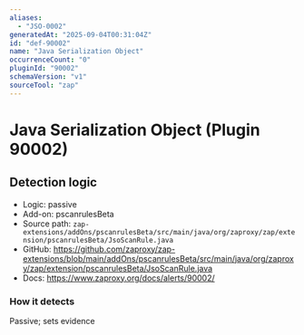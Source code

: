 ```yaml
---
aliases:
  - "JSO-0002"
generatedAt: "2025-09-04T00:31:04Z"
id: "def-90002"
name: "Java Serialization Object"
occurrenceCount: "0"
pluginId: "90002"
schemaVersion: "v1"
sourceTool: "zap"
---
```


# Java Serialization Object (Plugin 90002)

## Detection logic

- Logic: passive
- Add-on: pscanrulesBeta
- Source path: `zap-extensions/addOns/pscanrulesBeta/src/main/java/org/zaproxy/zap/extension/pscanrulesBeta/JsoScanRule.java`
- GitHub: https://github.com/zaproxy/zap-extensions/blob/main/addOns/pscanrulesBeta/src/main/java/org/zaproxy/zap/extension/pscanrulesBeta/JsoScanRule.java
- Docs: https://www.zaproxy.org/docs/alerts/90002/

### How it detects

Passive; sets evidence

